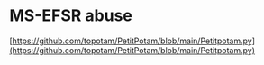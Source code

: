 # MS-EFSR abuse

[https://github.com/topotam/PetitPotam/blob/main/Petitpotam.py](https://github.com/topotam/PetitPotam/blob/main/Petitpotam.py)

